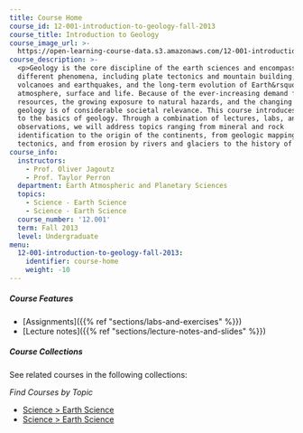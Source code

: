 ```yaml
---
title: Course Home
course_id: 12-001-introduction-to-geology-fall-2013
course_title: Introduction to Geology
course_image_url: >-
  https://open-learning-course-data.s3.amazonaws.com/12-001-introduction-to-geology-fall-2013/76ea2d54123485055dd1e6621b9edf6a_12-001f13.jpg
course_description: >-
  <p>Geology is the core discipline of the earth sciences and encompasses many
  different phenomena, including plate tectonics and mountain building,
  volcanoes and earthquakes, and the long-term evolution of Earth&rsquo;s
  atmosphere, surface and life. Because of the ever-increasing demand for
  resources, the growing exposure to natural hazards, and the changing climate,
  geology is of considerable societal relevance. This course introduces students
  to the basics of geology. Through a combination of lectures, labs, and field
  observations, we will address topics ranging from mineral and rock
  identification to the origin of the continents, from geologic mapping to plate
  tectonics, and from erosion by rivers and glaciers to the history of life.</p>
course_info:
  instructors:
    - Prof. Oliver Jagoutz
    - Prof. Taylor Perron
  department: Earth Atmospheric and Planetary Sciences
  topics:
    - Science - Earth Science
    - Science - Earth Science
  course_number: '12.001'
  term: Fall 2013
  level: Undergraduate
menu:
  12-001-introduction-to-geology-fall-2013:
    identifier: course-home
    weight: -10
---
```


##### Course Features

* [Assignments]({{% ref "sections/labs-and-exercises" %}})
* [Lecture notes]({{% ref "sections/lecture-notes-and-slides" %}})

##### Course Collections

See related courses in the following collections:

_Find Courses by Topic_

* [Science > Earth Science](#)
* [Science > Earth Science](#)
